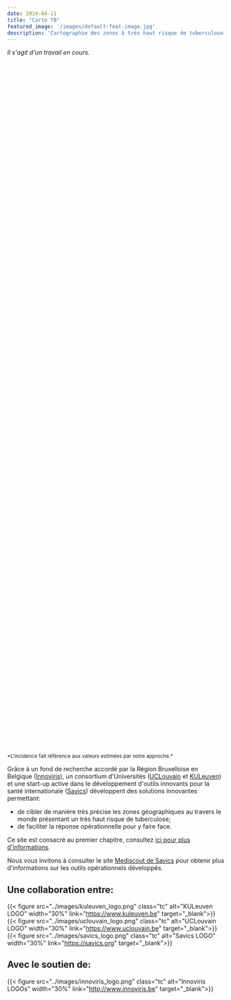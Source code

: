 ```yaml
---
date: 2019-04-11
title: "Carto TB"
featured_image: '/images/default-feat-image.jpg'
description: 'Cartographie des zones à très haut risque de tuberculose'
---
```


*Il s'agit d'un travail en cours.*

<div id="mapid" style="height: 40vh;"></div>
<small>
*L'incidence fait référence aux valeurs estimées par notre approche.*
</small>

<script src="https://unpkg.com/leaflet@1.6.0/dist/leaflet.js" integrity="sha512-gZwIG9x3wUXg2hdXF6+rVkLF/0Vi9U8D2Ntg4Ga5I5BZpVkVxlJWbSQtXPSiUTtC0TjtGOmxa1AJPuV0CPthew==" crossorigin=""></script>
<script type="text/javascript" src="../tbassets/map_front.js"></script>

Grâce à un fond de recherche accordé par la Région Bruxelloise en Belgique ([Innoviris](https://www.innoviris.be)), un consortium d'Universités ([UCLouvain](https://uclouvain.be/) et [KULeuven](https://www.kuleuven.be)) et une start-up active dans le développement d'outils innovants pour la santé internationale ([Savics](http://www.savics/org)) développent des solutions innovantes permettant:

- de cibler de manière très précise les zones géographiques au travers le monde présentant un très haut risque de tuberculose;
- de faciliter la réponse opérationnelle pour y faire face.

Ce site est consacré au premier chapitre, consultez [ici pour plus d'informations](about).

Nous vous invitons à consulter le site [Mediscout de Savics](https://www.savics.org/mediscout) pour obtenir plus d'informations sur les outils opérationnels développés.



## Une collaboration entre:

{{< figure src="../images/kuleuven_logo.png" class="tc" alt="KULeuven LOGO" width="30%" link="https://www.kuleuven.be" target="_blank">}}
{{< figure src="../images/uclouvain_logo.png" class="tc" alt="UCLouvain LOGO" width="30%" link="https://www.uclouvain.be" target="_blank">}}
{{< figure src="../images/savics_logo.png" class="tc" alt="Savics LOGO" width="30%" link="https://savics.org" target="_blank">}}

## Avec le soutien de:

{{< figure src="../images/innoviris_logo.png" class="tc" alt="Innoviris LOGOs" width="30%" link="http://www.innoviris.be" target="_blank">}}

